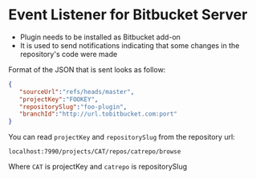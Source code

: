 # Event Listener for Bitbucket Server

* Plugin needs to be installed as Bitbucket add-on
* It is used to send notifications indicating that some changes in the repository's code were made

Format of the JSON that is sent looks as follow:

```json
{
   "sourceUrl":"refs/heads/master",
   "projectKey":"FOOKEY",
   "repositorySlug":"foo-plugin",
   "branchId":"http://url.tobitbucket.com:port"
}
```

You can read `projectKey` and `repositorySlug` from the repository url:

```
localhost:7990/projects/CAT/repos/catrepo/browse
```

Where `CAT` is projectKey and `catrepo` is repositorySlug